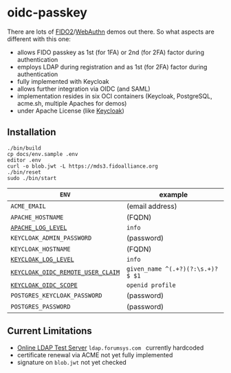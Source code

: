 # oidc-passkey

There are lots of [FIDO2](https://fidoalliance.org/fido2)/[WebAuthn](https://www.w3.org/TR/webauthn-2) demos out there.
So what aspects are different with this one:

* allows FIDO passkey as 1st (for 1FA) or 2nd (for 2FA) factor
  during authentication
* employs LDAP during registration and as 1st (for 2FA) factor
  during authentication
* fully implemented with Keycloak
* allows further integration via OIDC (and SAML)
* implementation resides in six OCI containers
  (Keycloak, PostgreSQL, acme.sh, multiple Apaches for demos)
* under Apache License
  (like [Keycloak](https://github.com/keycloak/keycloak/blob/main/LICENSE.txt))

## Installation

```
./bin/build
cp docs/env.sample .env
editor .env
curl -o blob.jwt -L https://mds3.fidoalliance.org
./bin/reset
sudo ./bin/start
```

| `ENV` | example |
| --- | --- |
| `ACME_EMAIL` | (email address) |
| `APACHE_HOSTNAME` | (FQDN) |
| [`APACHE_LOG_LEVEL`](https://httpd.apache.org/docs/2.4/en/mod/core.html#loglevel) | `info` |
| `KEYCLOAK_ADMIN_PASSWORD` | (password) |
| `KEYCLOAK_HOSTNAME` | (FQDN) |
| [`KEYCLOAK_LOG_LEVEL`](https://www.keycloak.org/server/all-config?q=log-level) | `info` |
| [`KEYCLOAK_OIDC_REMOTE_USER_CLAIM`](https://github.com/OpenIDC/mod_auth_openidc/blob/master/auth_openidc.conf) | `given_name ^(.+?)(?:\s.+)?$ $1` |
| [`KEYCLOAK_OIDC_SCOPE`](https://github.com/OpenIDC/mod_auth_openidc/blob/master/auth_openidc.conf) | `openid profile`
| `POSTGRES_KEYCLOAK_PASSWORD` | (password) |
| `POSTGRES_PASSWORD` | (password) |

## Current Limitations

* [Online LDAP Test Server](https://www.forumsys.com/2022/05/10/online-ldap-test-server/) `ldap.forumsys.com ` currently hardcoded
* certificate renewal via ACME not yet fully implemented
* signature on `blob.jwt` not yet checked
